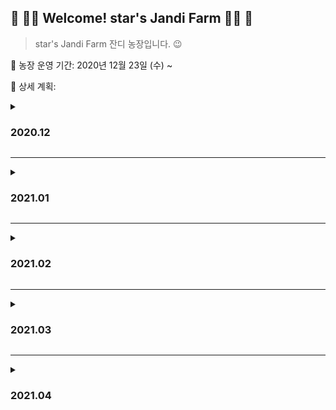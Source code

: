 

## :green_heart: :woman_farmer: Welcome! star's Jandi Farm​ :woman_farmer: :green_heart:



> star's Jandi Farm 잔디 농장입니다. :wink:



:date: 농장 운영 기간: 2020년 12월 23일 (수) ~ 

:bookmark_tabs: 상세 계획:




<details>
    <summary><h3>2020.12</h3></summary>
<h4>1회차: 12월 4주차 계획(12/21 ~ 12/27)</h4>
    <li>휴식: 12/25(금) 크리스마스</li>
    <li>Spring Boot 강의(이론)</li>
    <li>자바 알고리즘-hackerrank_(WarmUp-easy) 완료</li>
<h4>2회차: 12월 5주차 계획(12/28 ~ 1/3)</h4>
<li>휴식: 01/02(토)</li>
<li>Spring Boot 강의(실습)</li>
<li>자바 알고리즘-hackerrank_(Implementation-easy) 완료 :x:</li>
<li>자바 Basic</li>
</details>

---

<details>
    <summary><h3>2021.01</h3></summary>
<h4> 3회차: 2021년 1월 2주차 계획(1/4 ~ 1/10)</h4>
<li>휴식: 01/05(화)</li>
<li> 자바 Basic / 알고리즘-hackerrank_(WarmUp-easy) Review Document 작성</li>
<li> Front-End 기술스택 Skill-Up 시작</li>
  <li> jQuery, Javascript, Thymeleaf</li>
<h4> 4회차: 2021년 1월 3주차 계획(1/1 ~ 1/17)</h4>
<li>휴식: 17일(일)</li>
<li> 자바 Basic / 알고리즘-hackerrank_(WarmUp-easy) Review Document 작성</li>
<li> CloudIt 기술스택 기반 토이 프로젝트 제작 - 구조 짜기</li>
<li> 1/13 수 - daily101 문서작업 start</li>
<li> 1/13 목 - CodeMates21 스터디</li>
<h4> 5회차: 2021년 1월 4주차 계획(1/18 ~ 1/24)</h4>
<li>휴식: 23일(토)</li>
<li> 자바 Basic / 알고리즘-hackerrank_(WarmUp-easy) Review Document 작성 :x:</li>
<li> CloudIt 기술스택 기반 토이 프로젝트 제작 - 화면 만들기 :x:</li>
<li> SpringBoot Part1 완료 :o:</li>
<h4> 6회차: 2021년 1월 5주차 계획(1/25 ~ 1/31)</h4>
<li>휴식: 29일(금)</li>
<li> 자바 Basic / 알고리즘-hackerrank_(WarmUp-easy) Review Document 작성 :x:</li>
<li> CloudIt 기술스택 기반 토이 프로젝트 제작 - 화면 만들기 :x:</li>
<li> SpringBoot Part2 진행 :o:</li>
</details>

---

<details>
    <summary><h3>2021.02</h3></summary>
<h4> 7회차: 2021년 2월 1주차 계획(2/1 ~ 2/7)</h4>
<li>휴식: 6일(토)</li>
<li> 자바 Basic / 알고리즘-hackerrank_(WarmUp-easy) Review Document 작성 :x:</li>
<li> CloudIt 기술스택 기반 토이 프로젝트 제작 - 화면 만들기 :x:</li>
<li> SpringBoot Part2 완료 :x:</li>
<h4> 8회차: 2021년 2월 2주차 계획(2/7 ~ 2/13)</h4>
<li>휴식: 미정</li>
<li> 자바 Basic / 알고리즘-hackerrank_(WarmUp-easy) Review Document 작성</li>
<li> CloudIt 기술스택 기반 토이 프로젝트 제작 - 화면 만들기</li>
<li> SpringBoot Part2 완료</li>
<li> :point_right: 연휴 때 하기. 연휴를 알차게 보냅시다.</li>
<h4> 9회차: 2021년 2월 3주차 계획(2/14 ~ 2/20)</h4>
<li>휴식: 2/20(토)</li>
<li> <span style="color:lightgray">업무 내용 기록하기</span></li>
<h4> 10회차: 2021년 2월 4주차 계획(2/21 ~ 2/27)</h4>
<li>휴식: 2/26(금)</li>
<li>벌금: 2/26(토):weary:</li>
<li> 업무 내용 기록하기 - cloudit 설치 가이드 정리하기</li>
</details>

---

<details>
    <summary><h3>2021.03</h3></summary>
<h4> 11회차: 2021년 3월 1주차 계획(2/28 ~ 3/06)</h4>
<li>휴식: 3/06(토)</li>
<li> 업무 내용 기록하기</li>
<li> 리눅스마스터2급</li>
<h4> 12회차: 2021년 3월 2주차 계획(3/07 ~ 3/13)</h4>
<li>휴식: 3/13(토)</li>
<li>업무</li>
<h4> 13회차: 2021년 3월 3주차 계획(3/14 ~ 3/20)</h4>
<li>휴식: 3/20(토)</li>
<li>업무</li>
<li>정처기스터디 시작</li>
<h4> 14회차: 2021년 3월 4주차 계획(3/21 ~ 3/27)</h4>
<li>휴식: 3/27(토)</li>
<li>업무</li>
<li>정처기 스터디 꾸준히</li>
<h4> 11회차: 2021년 3월 5주차 계획(3/28 ~ 4/03)</h4>
<li>휴식: 03/02(금)</li>
<li>업무</li>
<li>정처기 스터디 꾸준히</li>
<li>포트폴리오 틈틈이</li>
</details>

---

<details>
<summary><h3>2021.04</h3></summary>
<h4> 16회차: 2021년 4월 1주차 계획(04/04 ~ 04/10)</h4>
<li>휴식: 04/08(목)</li>
<li> 정처기스터디</li>
<li> 포트폴리오소스 쥽쥽</li>
<h4> 17회차: 2021년 4월 2주차 계획(04/11 ~ 04/17)</h4>
<li>휴식: 04/13(화)</li>
<li> 정처기스터디</li>
<li> 포트폴리오탐방</li>
    <h4> 18회차: 2021년 4월 3주차 계획(04/18 ~ 04/24)</h4>
<li>휴식: 04/00()</li>
<li> 정처기스터디</li>
    <h4> 19회차: 2021년 4월 4주차 계획(04/25 ~ 05/01)</h4>
<li>휴식: 04/25(일)</li>
<li> 포트폴리오</li>
</details>
